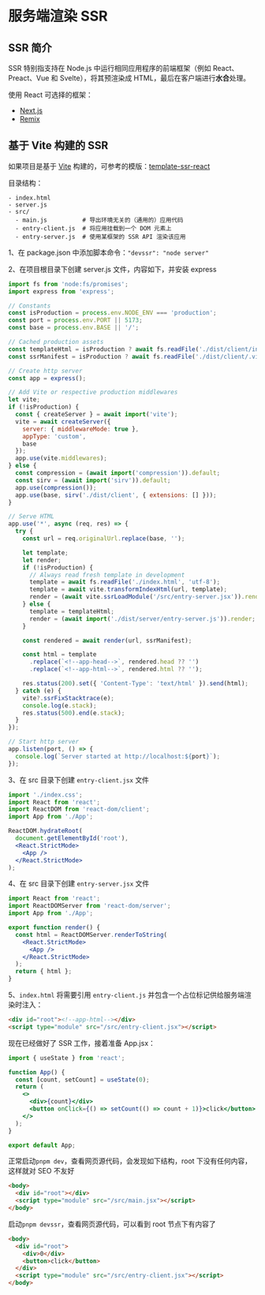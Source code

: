 # 服务端渲染 SSR

## SSR 简介

SSR 特别指支持在 Node.js 中运行相同应用程序的前端框架（例如 React、Preact、Vue 和 Svelte），将其预渲染成 HTML，最后在客户端进行**水合**处理。

使用 React 可选择的框架：

- [Next.js](https://nextjs.org)
- [Remix](https://remix.run)

## 基于 Vite 构建的 SSR

如果项目是基于 [Vite](https://cn.vitejs.dev/guide/ssr.html) 构建的，可参考的模版：[template-ssr-react](https://github.com/bluwy/create-vite-extra/tree/master/template-ssr-react)

目录结构：

```
- index.html
- server.js
- src/
  - main.js          # 导出环境无关的（通用的）应用代码
  - entry-client.js  # 将应用挂载到一个 DOM 元素上
  - entry-server.js  # 使用某框架的 SSR API 渲染该应用
```

1、在 package.json 中添加脚本命令：`"devssr": "node server"`

2、在项目根目录下创建 server.js 文件，内容如下，并安装 express

```js
import fs from 'node:fs/promises';
import express from 'express';

// Constants
const isProduction = process.env.NODE_ENV === 'production';
const port = process.env.PORT || 5173;
const base = process.env.BASE || '/';

// Cached production assets
const templateHtml = isProduction ? await fs.readFile('./dist/client/index.html', 'utf-8') : '';
const ssrManifest = isProduction ? await fs.readFile('./dist/client/.vite/ssr-manifest.json', 'utf-8') : undefined;

// Create http server
const app = express();

// Add Vite or respective production middlewares
let vite;
if (!isProduction) {
  const { createServer } = await import('vite');
  vite = await createServer({
    server: { middlewareMode: true },
    appType: 'custom',
    base
  });
  app.use(vite.middlewares);
} else {
  const compression = (await import('compression')).default;
  const sirv = (await import('sirv')).default;
  app.use(compression());
  app.use(base, sirv('./dist/client', { extensions: [] }));
}

// Serve HTML
app.use('*', async (req, res) => {
  try {
    const url = req.originalUrl.replace(base, '');

    let template;
    let render;
    if (!isProduction) {
      // Always read fresh template in development
      template = await fs.readFile('./index.html', 'utf-8');
      template = await vite.transformIndexHtml(url, template);
      render = (await vite.ssrLoadModule('/src/entry-server.jsx')).render;
    } else {
      template = templateHtml;
      render = (await import('./dist/server/entry-server.js')).render;
    }

    const rendered = await render(url, ssrManifest);

    const html = template
      .replace(`<!--app-head-->`, rendered.head ?? '')
      .replace(`<!--app-html-->`, rendered.html ?? '');

    res.status(200).set({ 'Content-Type': 'text/html' }).send(html);
  } catch (e) {
    vite?.ssrFixStacktrace(e);
    console.log(e.stack);
    res.status(500).end(e.stack);
  }
});

// Start http server
app.listen(port, () => {
  console.log(`Server started at http://localhost:${port}`);
});
```

3、在 src 目录下创建 `entry-client.jsx` 文件

```jsx
import './index.css';
import React from 'react';
import ReactDOM from 'react-dom/client';
import App from './App';

ReactDOM.hydrateRoot(
  document.getElementById('root'),
  <React.StrictMode>
    <App />
  </React.StrictMode>
);
```

4、在 src 目录下创建 `entry-server.jsx` 文件

```jsx
import React from 'react';
import ReactDOMServer from 'react-dom/server';
import App from './App';

export function render() {
  const html = ReactDOMServer.renderToString(
    <React.StrictMode>
      <App />
    </React.StrictMode>
  );
  return { html };
}
```

5、`index.html` 将需要引用 `entry-client.js` 并包含一个占位标记供给服务端渲染时注入：

```html
<div id="root"><!--app-html--></div>
<script type="module" src="/src/entry-client.jsx"></script>
```

现在已经做好了 SSR 工作，接着准备 App.jsx：

```jsx
import { useState } from 'react';

function App() {
  const [count, setCount] = useState(0);
  return (
    <>
      <div>{count}</div>
      <button onClick={() => setCount(() => count + 1)}>click</button>
    </>
  );
}

export default App;
```

正常启动`pnpm dev`，查看网页源代码，会发现如下结构，root 下没有任何内容，这样就对 SEO 不友好

```html
<body>
  <div id="root"></div>
  <script type="module" src="/src/main.jsx"></script>
</body>
```

启动`pnpm devssr`，查看网页源代码，可以看到 root 节点下有内容了

```html
<body>
  <div id="root">
    <div>0</div>
    <button>click</button>
  </div>
  <script type="module" src="/src/entry-client.jsx"></script>
</body>
```
